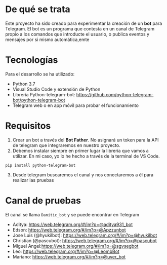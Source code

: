 # De qué se trata

Este proyecto ha sido creado para experimentar la creación de un **bot** para Telegram. El bot es un programa que contesta en un canal de Telegram propio a los comandos que introducte el usuario, o publica eventos y mensajes por si mismo automática,emte

# Tecnologías

Para el desarrollo se ha utilizado:

- Python 3.7
- Visual Studio Code y extensión de Python
- Librería Python-telegram-bot: https://github.com/python-telegram-bot/python-telegram-bot
- Telegram web o en app móvil para probar el funcionamiento

# Requisitos

1. Crear un bot a través del **Bot Father**. No asignará un token para la API de telegram que integraremos en nuestro proyecto.
2. Debemos instalar siempre en primer lugar la librería que vamos a utilizar. En mi caso, yo lo he hecho a través de la terminal de VS Code.

```
pip install python-telegram-bot
```

3. Desde telegram buscaremos el canal y nos conectaremos a él para realizar las pruebas

# Canal de pruebas

El canal se llama ```Danitic_bot``` y se puede encontrar en Telegram

- Aditya: https://web.telegram.org/#/im?p=@aditya931_bot
- Edson: https://web.telegram.org/#/im?p=@Apzzunbot
- Jose Luis (@hyukilbot): https://web.telegram.org/#/im?p=@hyukilbot
- Christian (@pascubot): https://web.telegram.org/#/im?p=@pascubot
- Miguel Angel:https://web.telegram.org/#/im?p=@sgvsegbot
- Leo: https://web.telegram.org/#/im?p=@LeombBot
- Mariano: https://web.telegram.org/#/im?p=@uver_bot


